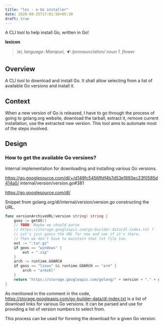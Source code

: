 ```yaml
---
title: "lei - a Go installer"
date: 2020-08-25T17:01:58+05:30
draft: true
---
```


A CLI tool to help install Go, written in Go!

<b>lexicon</b>
><i>lei, language:</em> Manipuri,
 🔉 /pronounciation/
 noun 1. flower</i>

## Overview
A CLI tool to download and install Go. It shall allow selecting from a list of available Go versions and install it.

## Context 
When a new version of Go is released, I have to go through the process of going to golang.org website, download the tarball, extract it, remove current installation, use the extracted new version. This tool aims to automate most of the steps involved.

## Design
### How to get the available Go versions?
Internal implementation for downloading and installing various Go versions.

https://go.googlesource.com/dl/+/d149fc5456ffdf4b7d53e1893ec23f0585d414a0/
internal/version/version.go#381

https://go.googlesource.com/dl/

Snippet from golang.org/dl/internal/version/version.go constructing the URL.

```go
func versionArchiveURL(version string) string {
	goos := getOS()
	// TODO: Maybe we should parse
	// https://storage.googleapis.com/go-builder-data/dl-index.txt ?
	// Let's just guess the URL for now and see if it's there.
	// Then we don't have to maintain that txt file too.
	ext := ".tar.gz"
	if goos == "windows" {
		ext = ".zip"
	}
	arch := runtime.GOARCH
	if goos == "linux" && runtime.GOARCH == "arm" {
		arch = "armv6l"
	}
	return "https://storage.googleapis.com/golang/" + version + "." + goos + "-" + arch + ext
}
```

As mentioned in the comment in the code, https://storage.googleapis.com/go-builder-data/dl-index.txt is a list of download links for various Go versions. It can be parsed and use for providing a list of version numbers to select from.

This process can be used for forming the download for a given Go version.